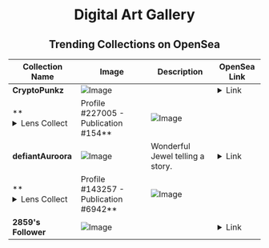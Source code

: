 <div align="center">

# Digital Art Gallery

## Trending Collections on OpenSea

| Collection Name                             | Image                                                                                     | Description              | OpenSea Link                                                                                          |
|---------------------------------------------|-------------------------------------------------------------------------------------------|--------------------------|--------------------------------------------------------------------------------------------------------|
| **CryptoPunkz** | ![Image](?w=200&auto=format) |  | <details><summary>Link</summary>[CryptoPunkz](https://opensea.io/collection/cryptopunkz-7)</details> |
| **<details><summary>Lens Collect | Profile #227005 - Publication #154</summary>** | ![Image](?w=200&auto=format) |  | <details><summary>Link</summary>[Lens Collect | Profile #227005 - Publication #154](https://opensea.io/collection/lens-collect-profile-227005-publication-154)</details> |
| **defiantAuroora** | ![Image](?w=200&auto=format) | Wonderful Jewel telling a story. | <details><summary>Link</summary>[defiantAuroora](https://opensea.io/collection/defiantauroora)</details> |
| **<details><summary>Lens Collect | Profile #143257 - Publication #6942</summary>** | ![Image](https://i.seadn.io/s/raw/files/94442fc972f48092cfab7963277cf881.png?w=500&auto=format?w=200&auto=format) |  | <details><summary>Link</summary>[Lens Collect | Profile #143257 - Publication #6942](https://opensea.io/collection/lens-collect-profile-143257-publication-6942)</details> |
| **2859's Follower** | ![Image](https://i.seadn.io/s/raw/files/19f9f090920392cc3650cbdf4361755b.png?w=500&auto=format?w=200&auto=format) |  | <details><summary>Link</summary>[2859's Follower](https://opensea.io/collection/2859-s-follower)</details> |

</div>